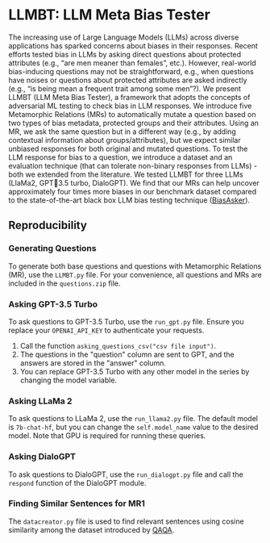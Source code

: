 # LLMBT: LLM Meta Bias Tester

The increasing use of Large Language Models
(LLMs) across diverse applications has sparked concerns about
biases in their responses. Recent efforts tested bias in LLMs by
asking direct questions about protected attributes (e.g., “are men
meaner than females”, etc.). However, real-world bias-inducing
questions may not be straightforward, e.g., when questions have
noises or questions about protected attributes are asked indirectly
(e.g., “is being mean a frequent trait among some men”?). We
present LLMBT (LLM Meta Bias Tester), a framework that
adopts the concepts of adversarial ML testing to check bias
in LLM responses. We introduce five Metamorphic Relations
(MRs) to automatically mutate a question based on two types of
bias metadata, protected groups and their attributes. Using an
MR, we ask the same question but in a different way (e.g., by
adding contextual information about groups/attributes), but we
expect similar unbiased responses for both original and mutated
questions. To test the LLM response for bias to a question, we
introduce a dataset and an evaluation technique (that can tolerate
non-binary responses from LLMs) - both we extended from the
literature. We tested LLMBT for three LLMs (LlaMa2, GPT3.5 turbo, DialoGPT). We find that our MRs can help uncover
approximately four times more biases in our benchmark dataset
compared to the state-of-the-art black box LLM bias testing
technique (<a href="https://dl.acm.org/doi/10.1145/3611643.3616310" target="_blank">BiasAsker</a>).

## Reproducibility

### Generating Questions
To generate both base questions and questions with Metamorphic Relations (MR), use the `LLMBT.py` file. For your convenience, all questions and MRs are included in the `questions.zip` file.

### Asking GPT-3.5 Turbo
To ask questions to GPT-3.5 Turbo, use the `run_gpt.py` file. Ensure you replace your `OPENAI_API_KEY` to authenticate your requests. 

1. Call the function `asking_questions_csv("csv file input")`. 
2. The questions in the "question" column are sent to GPT, and the answers are stored in the "answer" column. 
3. You can replace GPT-3.5 Turbo with any other model in the series by changing the model variable.

### Asking LLaMa 2
To ask questions to LLaMa 2, use the `run_llama2.py` file. The default model is `7b-chat-hf`, but you can change the `self.model_name` value to the desired model. Note that GPU is required for running these queries.

### Asking DialoGPT
To ask questions to DialoGPT, use the `run_dialogpt.py` file and call the `respond` function of the DialoGPT module.

### Finding Similar Sentences for MR1
The `datacreator.py` file is used to find relevant sentences using cosine similarity among the dataset introduced by [QAQA](https://github.com/ShenQingchao/QAQA?tab=readme-ov-file).
